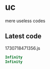 # uc
mere useless codes

## Latest code
<!-- current -->
1730718471356.js
```javascript
Infinity
Infinity
```
<!-- /current -->